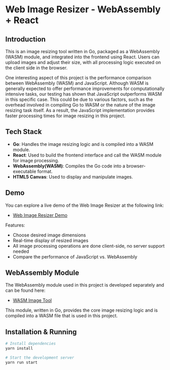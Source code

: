 # Web Image Resizer - WebAssembly + React

## Introduction

This is an image resizing tool written in Go, packaged as a WebAssembly (WASM) module, and integrated into the frontend using React. Users can upload images and adjust their size, with all processing logic executed on the client side in the browser.

One interesting aspect of this project is the performance comparison between WebAssembly (WASM) and JavaScript. Although WASM is generally expected to offer performance improvements for computationally intensive tasks, our testing has shown that JavaScript outperforms WASM in this specific case. This could be due to various factors, such as the overhead involved in compiling Go to WASM or the nature of the image resizing task itself. As a result, the JavaScript implementation provides faster processing times for image resizing in this project.


## Tech Stack

- **Go**: Handles the image resizing logic and is compiled into a WASM module.
- **React**: Used to build the frontend interface and call the WASM module for image processing.
- **WebAssembly(WASM)**: Compiles the Go code into a browser-executable format.
- **HTML5 Canvas**: Used to display and manipulate images.

## Demo

You can explore a live demo of the Web Image Resizer at the following link:

- [Web Image Resizer Demo](https://web-image-resizer.vercel.app/)

Features:

- Choose desired image dimensions
- Real-time display of resized images
- All image processing operations are done client-side, no server support needed
- Compare the performance of JavaScript vs. WebAssembly

## WebAssembly Module

The WebAssembly module used in this project is developed separately and can be found here:

- [WASM Image Tool](https://github.com/yuelone/wasm-image-tool)

This module, written in Go, provides the core image resizing logic and is compiled into a WASM file that is used in this project.

## Installation & Running

```bash
# Install dependencies
yarn install

# Start the development server
yarn run start
```
